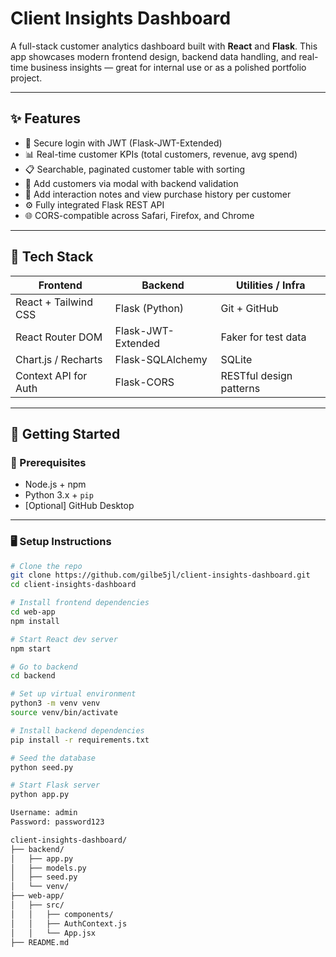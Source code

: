 # Client Insights Dashboard

A full-stack customer analytics dashboard built with **React** and **Flask**. This app showcases modern frontend design, backend data handling, and real-time business insights — great for internal use or as a polished portfolio project.

---

## ✨ Features

- 🔐 Secure login with JWT (Flask-JWT-Extended)
- 📊 Real-time customer KPIs (total customers, revenue, avg spend)
- 📋 Searchable, paginated customer table with sorting
- 📝 Add customers via modal with backend validation
- 💬 Add interaction notes and view purchase history per customer
- ⚙️ Fully integrated Flask REST API
- 🌐 CORS-compatible across Safari, Firefox, and Chrome

---

## 🧱 Tech Stack

| Frontend               | Backend              | Utilities / Infra       |
|------------------------|----------------------|--------------------------|
| React + Tailwind CSS   | Flask (Python)       | Git + GitHub             |
| React Router DOM       | Flask-JWT-Extended   | Faker for test data      |
| Chart.js / Recharts    | Flask-SQLAlchemy     | SQLite                   |
| Context API for Auth   | Flask-CORS           | RESTful design patterns  |

---

## 🚀 Getting Started

### 🔧 Prerequisites

- Node.js + npm
- Python 3.x + `pip`
- [Optional] GitHub Desktop

---

### 🖥 Setup Instructions

```bash
# Clone the repo
git clone https://github.com/gilbe5jl/client-insights-dashboard.git
cd client-insights-dashboard

# Install frontend dependencies
cd web-app
npm install

# Start React dev server
npm start

# Go to backend
cd backend

# Set up virtual environment
python3 -m venv venv
source venv/bin/activate

# Install backend dependencies
pip install -r requirements.txt

# Seed the database
python seed.py

# Start Flask server
python app.py

Username: admin
Password: password123

client-insights-dashboard/
├── backend/
│   ├── app.py
│   ├── models.py
│   ├── seed.py
│   └── venv/
├── web-app/
│   ├── src/
│   │   ├── components/
│   │   ├── AuthContext.js
│   │   └── App.jsx
├── README.md